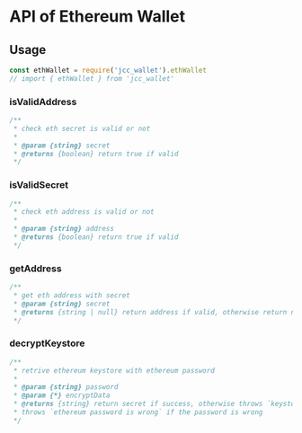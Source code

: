 # API of Ethereum Wallet

## Usage

```javascript
const ethWallet = require('jcc_wallet').ethWallet
// import { ethWallet } from 'jcc_wallet'
```

### isValidAddress

```javascript
/**
 * check eth secret is valid or not
 *
 * @param {string} secret
 * @returns {boolean} return true if valid
 */
```

### isValidSecret

```javascript
/**
 * check eth address is valid or not
 *
 * @param {string} address
 * @returns {boolean} return true if valid
 */
```

### getAddress

```javascript
/**
 * get eth address with secret
 * @param {string} secret
 * @returns {string | null} return address if valid, otherwise return null
 */
```

### decryptKeystore

```javascript
/**
 * retrive ethereum keystore with ethereum password
 *
 * @param {string} password
 * @param {*} encryptData
 * @returns {string} return secret if success, otherwise throws `keystore is invalid` if the keystore is invalid or
 * throws `ethereum password is wrong` if the password is wrong
 */
```
